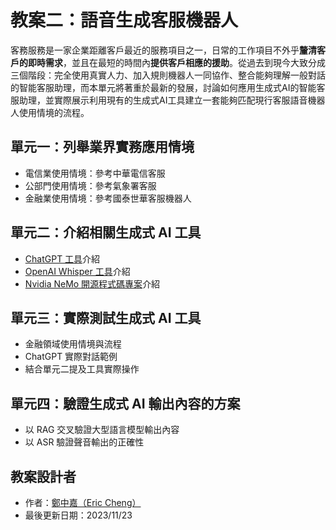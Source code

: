 # 教案二：語音生成客服機器人
客務服務是一家企業距離客戶最近的服務項目之一，日常的工作項目不外乎**釐清客戶的即時需求**，並且在最短的時間內**提供客戶相應的援助**。從過去到現今大致分成三個階段：完全使用真實人力、加入規則機器人一同協作、整合能夠理解一般對話的智能客服助理，而本單元將著重於最新的發展，討論如何應用生成式AI的智能客服助理，並實際展示利用現有的生成式AI工具建立一套能夠匹配現行客服語音機器人使用情境的流程。

## 單元一：列舉業界實務應用情境
* 電信業使用情境：參考中華電信客服
* 公部門使用情境：參考氣象署客服
* 金融業使用情境：參考國泰世華客服機器人

## 單元二：介紹相關生成式 AI 工具
* [ChatGPT 工具](https://chat.openai.com/)介紹
* [OpenAI Whisper 工具](https://openai.com/research/whisper)介紹
* [Nvidia NeMo 開源程式碼專案](https://github.com/NVIDIA/NeMo)介紹

## 單元三：實際測試生成式 AI 工具
* 金融領域使用情境與流程
* ChatGPT 實際對話範例
* 結合單元二提及工具實際操作

## 單元四：驗證生成式 AI 輸出內容的方案
* 以 RAG 交叉驗證大型語言模型輸出內容
* 以 ASR 驗證聲音輸出的正確性

## 教案設計者
 - 作者：[鄭中嘉（Eric Cheng）](https://www.linkedin.com/in/eric-cheng-ai-free-team/)
 - 最後更新日期：2023/11/23